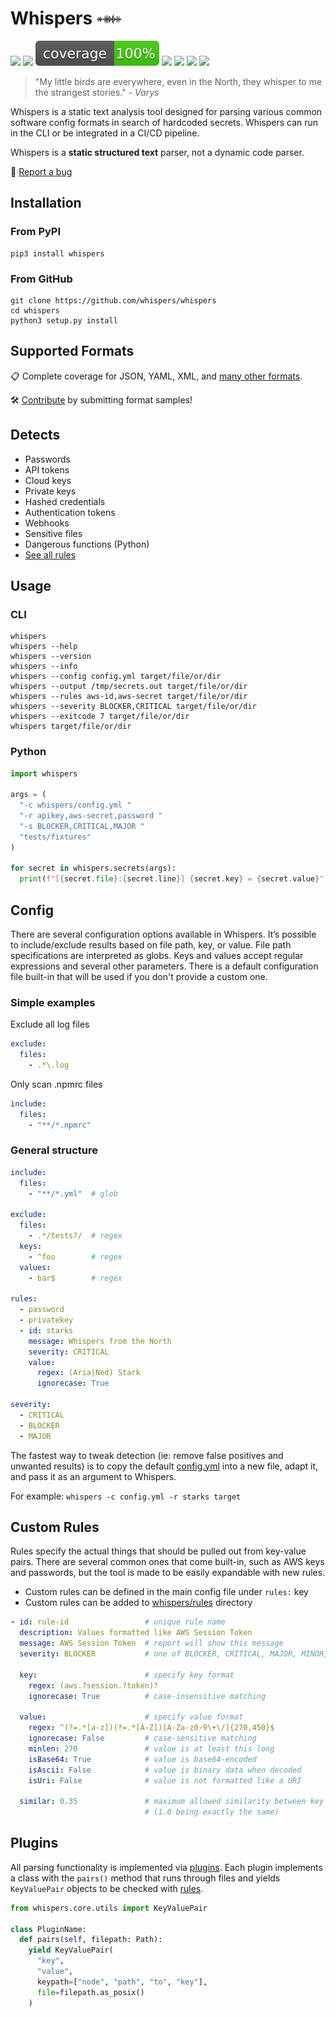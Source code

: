 # Whispers <img src="whispers.png" width="40px" alt="Whispers" style=""> 

[![](https://img.shields.io/pypi/v/whispers.svg)](https://pypi.python.org/pypi/whispers/)
[![](https://github.comworkflows/build/badge.svg)](https://github.com/whispers/whispers/actions)
![](coverage.svg)
[![](https://img.shields.io/github/issues/whispers/whispers)](https://github.com/whispers/whispers/issues)
[![](https://img.shields.io/github/issues-pr/whispers/whispers)](https://github.com/whispers/whispers/pulls)
[![](https://img.shields.io/pypi/dm/whispers)](https://img.shields.io/pypi/dm/whispers)
[![](https://img.shields.io/badge/system-linux%20|%20osx%20|%20windows-blue)]()

> "My little birds are everywhere, even in the North, they whisper to me the strangest stories." - _Varys_

Whispers is a static text analysis tool designed for parsing various common software config formats in search of hardcoded secrets. Whispers can run in the CLI or be integrated in a CI/CD pipeline.

Whispers is a **static structured text** parser, not a dynamic code parser.

:lady_beetle: [Report a bug](issues/new) 


## Installation

### From PyPI

```
pip3 install whispers
```

### From GitHub

```
git clone https://github.com/whispers/whispers
cd whispers
python3 setup.py install
```


## Supported Formats

:clipboard: Complete coverage for JSON, YAML, XML, and [many other formats](tests/fixtures).

:hammer_and_wrench: [Contribute](issues/new) by submitting format samples!


## Detects

* Passwords
* API tokens
* Cloud keys
* Private keys
* Hashed credentials
* Authentication tokens
* Webhooks
* Sensitive files
* Dangerous functions (Python)
* [See all rules](whispers/rules)


## Usage

### CLI

```
whispers
whispers --help
whispers --version
whispers --info
whispers --config config.yml target/file/or/dir
whispers --output /tmp/secrets.out target/file/or/dir
whispers --rules aws-id,aws-secret target/file/or/dir
whispers --severity BLOCKER,CRITICAL target/file/or/dir
whispers --exitcode 7 target/file/or/dir
whispers target/file/or/dir
```

### Python

```py
import whispers

args = (
  "-c whispers/config.yml "
  "-r apikey,aws-secret,password "
  "-s BLOCKER,CRITICAL,MAJOR "
  "tests/fixtures"
)

for secret in whispers.secrets(args):
  print(f"[{secret.file}:{secret.line}] {secret.key} = {secret.value}")
```

## Config

There are several configuration options available in Whispers. It’s possible to include/exclude results based on file path, key, or value. File path specifications are interpreted as globs. Keys and values accept regular expressions and several other parameters. There is a default configuration file built-in that will be used if you don't provide a custom one.

### Simple examples

Exclude all log files

```yaml
exclude:
  files:
    - .*\.log
```

Only scan .npmrc files

```yaml
include:
  files:
    - "**/*.npmrc"
```

### General structure

```yaml
include:
  files:
    - "**/*.yml"  # glob

exclude:
  files:
    - .*/tests?/  # regex
  keys:
    - ^foo        # regex
  values:
    - bar$        # regex

rules:
  - password
  - privatekey
  - id: starks
    message: Whispers from the North
    severity: CRITICAL
    value:
      regex: (Aria|Ned) Stark
      ignorecase: True

severity:
  - CRITICAL
  - BLOCKER
  - MAJOR
```

The fastest way to tweak detection (ie: remove false positives and unwanted results) is to copy the default [config.yml](whispers/config.yml) into a new file, adapt it, and pass it as an argument to Whispers.

For example: `whispers -c config.yml -r starks target`


## Custom Rules

Rules specify the actual things that should be pulled out from key-value pairs. There are several common ones that come built-in, such as AWS keys and passwords, but the tool is made to be easily expandable with new rules.

- Custom rules can be defined in the main config file under `rules:` key
- Custom rules can be added to [whispers/rules](whispers/rules/) directory

```yaml
- id: rule-id                 # unique rule name
  description: Values formatted like AWS Session Token
  message: AWS Session Token  # report will show this message
  severity: BLOCKER           # one of BLOCKER, CRITICAL, MAJOR, MINOR, INFO

  key:                        # specify key format
    regex: (aws.?session.?token)?
    ignorecase: True          # case-insensitive matching

  value:                      # specify value format
    regex: ^(?=.*[a-z])(?=.*[A-Z])[A-Za-z0-9\+\/]{270,450}$
    ignorecase: False         # case-sensitive matching
    minlen: 270               # value is at least this long
    isBase64: True            # value is base64-encoded
    isAscii: False            # value is binary data when decoded
    isUri: False              # value is not formatted like a URI

  similar: 0.35               # maximum allowed similarity between key and value 
                              # (1.0 being exactly the same)
```


## Plugins
All parsing functionality is implemented via [plugins](whispers/plugins/). Each plugin implements a class with the `pairs()` method that runs through files and yields `KeyValuePair` objects to be checked with [rules](whispers/rules/).

```py
from whispers.core.utils import KeyValuePair

class PluginName:
  def pairs(self, filepath: Path):
    yield KeyValuePair(
      "key",
      "value",
      keypath=["node", "path", "to", "key"],
      file=filepath.as_posix()
    )
```
